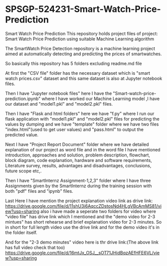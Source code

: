# SPSGP-524231-Smart-Watch-Price-Prediction
Smart Watch Price Prediction
This repository holds project files of project: Smart Watch Price Prediction using suitable Machine Learning algorithm

The SmartWatch Price Detection repository is a machine learning project aimed at automatically detecting and predicting the prices of smartwatches.

So basically this repository has 5 folders excluding readme.md file

At first the "CSV file" folder has the necessary dataset which is "smart watch prices.csv" dataset and this same dataset is also at Jupyter notebook files.

Then I have "Jupyter notebook files" here I have the "Smart-watch-price-prediction.ipynb" where I have worked our Machine Learning model ,I have our dataset and "model1.pkl" and "model2.pkl" files.

Then I have "Flask and html folders" here we have "f.py" where I run our flask application with "model1.pkl" and "model2.pkl" files for predicting the values by dumping and we have "template" folder where we have two files "index.html"(used to get user values) and "pass.html" to output the predicted value.

Next I have "Project Report Document" folder where we have detailed explanation of our project as word file and in the word file I have mentioned introduction, approaches and solution, problem description, flowchart, block diagram, code explanation, hardware and software requirements, Literature survey, results, advantages and disadvantages, conclusions, future scope etc,.

Then I have "SmartInternz Assignment-1,2,3" folder where I have three Assignments given by the SmartInternz during the training session with both "pdf" files and "ipynb" files.

Last Here I have mention the project explanation video link as drive link: https://drive.google.com/file/d/11shU3i6AqccZDstosNd4HLgVBcAmMS81/view?usp=sharing also i have made a seperate two folders for video where "video file" has drive link which I mentioned and the "demo video for 2-3 mintues" has short rehearse and brief explanation video for 2-3 minutes. So in short for full length video use the drive link and for the demo video it's in the folder itself.

And for the "2-3 demo minutes" video here is thr drive link:(The above link has full video check that too)
https://drive.google.com/file/d/16mtJx_OSJ__sOT71JHidBqzAEfHFE6VL/view?usp=sharing
